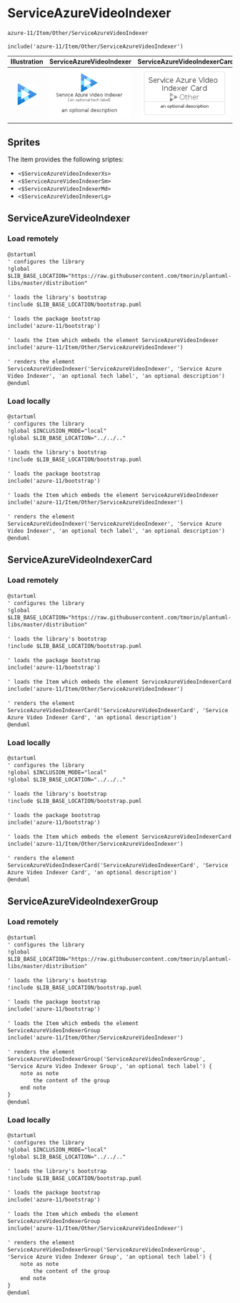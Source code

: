 # ServiceAzureVideoIndexer


```text
azure-11/Item/Other/ServiceAzureVideoIndexer
```

```text
include('azure-11/Item/Other/ServiceAzureVideoIndexer')
```



| Illustration | ServiceAzureVideoIndexer | ServiceAzureVideoIndexerCard | ServiceAzureVideoIndexerGroup |
| :---: | :---: | :---: | :---: |
| ![illustration for Illustration](../../../azure-11/Item/Other/ServiceAzureVideoIndexer.png) | ![illustration for ServiceAzureVideoIndexer](../../../azure-11/Item/Other/ServiceAzureVideoIndexer.Local.png) | ![illustration for ServiceAzureVideoIndexerCard](../../../azure-11/Item/Other/ServiceAzureVideoIndexerCard.Local.png) | ![illustration for ServiceAzureVideoIndexerGroup](../../../azure-11/Item/Other/ServiceAzureVideoIndexerGroup.Local.png) |



## Sprites
The item provides the following sriptes:

- `<$ServiceAzureVideoIndexerXs>`
- `<$ServiceAzureVideoIndexerSm>`
- `<$ServiceAzureVideoIndexerMd>`
- `<$ServiceAzureVideoIndexerLg>`





## ServiceAzureVideoIndexer

### Load remotely
```plantuml
@startuml
' configures the library
!global $LIB_BASE_LOCATION="https://raw.githubusercontent.com/tmorin/plantuml-libs/master/distribution"

' loads the library's bootstrap
!include $LIB_BASE_LOCATION/bootstrap.puml

' loads the package bootstrap
include('azure-11/bootstrap')

' loads the Item which embeds the element ServiceAzureVideoIndexer
include('azure-11/Item/Other/ServiceAzureVideoIndexer')

' renders the element
ServiceAzureVideoIndexer('ServiceAzureVideoIndexer', 'Service Azure Video Indexer', 'an optional tech label', 'an optional description')
@enduml
```

### Load locally
```plantuml
@startuml
' configures the library
!global $INCLUSION_MODE="local"
!global $LIB_BASE_LOCATION="../../.."

' loads the library's bootstrap
!include $LIB_BASE_LOCATION/bootstrap.puml

' loads the package bootstrap
include('azure-11/bootstrap')

' loads the Item which embeds the element ServiceAzureVideoIndexer
include('azure-11/Item/Other/ServiceAzureVideoIndexer')

' renders the element
ServiceAzureVideoIndexer('ServiceAzureVideoIndexer', 'Service Azure Video Indexer', 'an optional tech label', 'an optional description')
@enduml
```

## ServiceAzureVideoIndexerCard

### Load remotely
```plantuml
@startuml
' configures the library
!global $LIB_BASE_LOCATION="https://raw.githubusercontent.com/tmorin/plantuml-libs/master/distribution"

' loads the library's bootstrap
!include $LIB_BASE_LOCATION/bootstrap.puml

' loads the package bootstrap
include('azure-11/bootstrap')

' loads the Item which embeds the element ServiceAzureVideoIndexerCard
include('azure-11/Item/Other/ServiceAzureVideoIndexer')

' renders the element
ServiceAzureVideoIndexerCard('ServiceAzureVideoIndexerCard', 'Service Azure Video Indexer Card', 'an optional description')
@enduml
```

### Load locally
```plantuml
@startuml
' configures the library
!global $INCLUSION_MODE="local"
!global $LIB_BASE_LOCATION="../../.."

' loads the library's bootstrap
!include $LIB_BASE_LOCATION/bootstrap.puml

' loads the package bootstrap
include('azure-11/bootstrap')

' loads the Item which embeds the element ServiceAzureVideoIndexerCard
include('azure-11/Item/Other/ServiceAzureVideoIndexer')

' renders the element
ServiceAzureVideoIndexerCard('ServiceAzureVideoIndexerCard', 'Service Azure Video Indexer Card', 'an optional description')
@enduml
```

## ServiceAzureVideoIndexerGroup

### Load remotely
```plantuml
@startuml
' configures the library
!global $LIB_BASE_LOCATION="https://raw.githubusercontent.com/tmorin/plantuml-libs/master/distribution"

' loads the library's bootstrap
!include $LIB_BASE_LOCATION/bootstrap.puml

' loads the package bootstrap
include('azure-11/bootstrap')

' loads the Item which embeds the element ServiceAzureVideoIndexerGroup
include('azure-11/Item/Other/ServiceAzureVideoIndexer')

' renders the element
ServiceAzureVideoIndexerGroup('ServiceAzureVideoIndexerGroup', 'Service Azure Video Indexer Group', 'an optional tech label') {
    note as note
        the content of the group
    end note
}
@enduml
```

### Load locally
```plantuml
@startuml
' configures the library
!global $INCLUSION_MODE="local"
!global $LIB_BASE_LOCATION="../../.."

' loads the library's bootstrap
!include $LIB_BASE_LOCATION/bootstrap.puml

' loads the package bootstrap
include('azure-11/bootstrap')

' loads the Item which embeds the element ServiceAzureVideoIndexerGroup
include('azure-11/Item/Other/ServiceAzureVideoIndexer')

' renders the element
ServiceAzureVideoIndexerGroup('ServiceAzureVideoIndexerGroup', 'Service Azure Video Indexer Group', 'an optional tech label') {
    note as note
        the content of the group
    end note
}
@enduml
```

